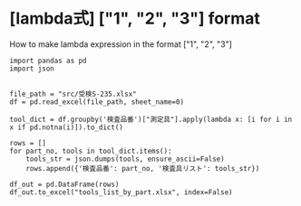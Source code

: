 # [lambda式] ["1", "2", "3"] format

How to make lambda expression in the format ["1", "2", "3"]
```
import pandas as pd
import json


file_path = "src/受検S-235.xlsx"
df = pd.read_excel(file_path, sheet_name=0)

tool_dict = df.groupby('検査品番')["測定具"].apply(lambda x: [i for i in x if pd.notna(i)]).to_dict()

rows = []
for part_no, tools in tool_dict.items():
    tools_str = json.dumps(tools, ensure_ascii=False)
    rows.append({'検査品番': part_no, '検査具リスト': tools_str})

df_out = pd.DataFrame(rows)
df_out.to_excel("tools_list_by_part.xlsx", index=False)
```

